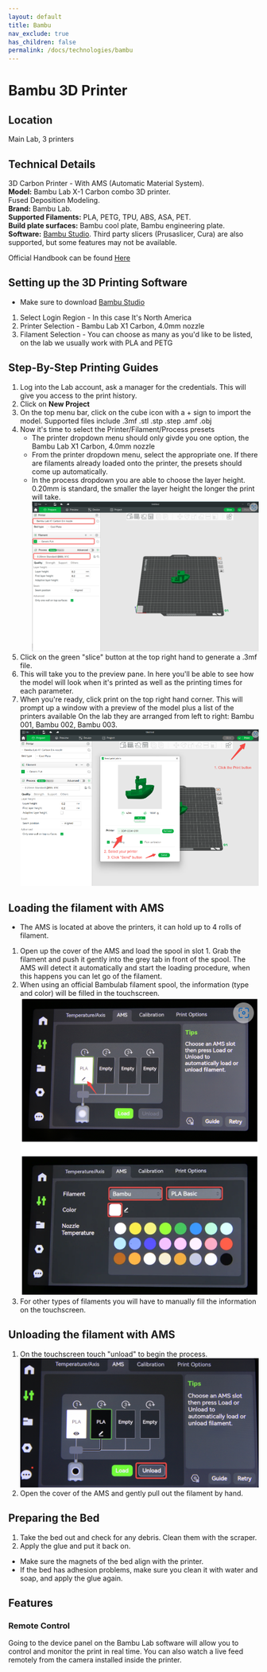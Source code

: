```yaml
---
layout: default
title: Bambu
nav_exclude: true
has_children: false
permalink: /docs/technologies/bambu
---
```


# Bambu 3D Printer

## Location

Main Lab, 3 printers

## Technical Details

3D Carbon Printer - With AMS (Automatic Material System).  
**Model:** Bambu Lab X-1 Carbon combo 3D printer.  
Fused Deposition Modeling.  
**Brand:** Bambu Lab.  
**Supported Filaments:** PLA, PETG, TPU, ABS, ASA, PET.  
**Build plate surfaces:** Bambu cool plate, Bambu engineering plate.  
**Software:** [Bambu Studio](https://bambulab.com/en/download/studio). Third party slicers (Prusaslicer, Cura) are also supported, but some features may
not be available.  

Official Handbook can be found [Here](https://wiki.bambulab.com/en/x1/manual/x1cc-quick-start-guide)

## Setting up the 3D Printing Software
- Make sure to download [Bambu Studio](https://bambulab.com/en/download/studio)
1. Select Login Region - In this case It's North America  
2. Printer Selection - Bambu Lab X1 Carbon, 4.0mm nozzle  
3. Filament Selection - You can choose as many as you'd like to be listed, on the lab we usually work with PLA and PETG

## Step-By-Step Printing Guides
1. Log into the Lab account, ask a manager for the credentials. This will give you access to the print history.
2. Click on **New Project**  
3. On the top menu bar, click on the cube icon with a + sign to import the model. Supported files include .3mf .stl .stp .step .amf .obj  
4. Now it's time to select the Printer/Filament/Process presets
   - The printer dropdown menu should only givde you one option, the Bambu Lab X1 Carbon, 4.0mm nozzle
   - From the printer dropdown menu, select the appropriate one. If there are filaments already loaded onto the printer, the presets should come up automatically.
   - In the process dropdown you are able to choose the layer height. 0.20mm is standard, the smaller the layer height the longer the print will take.  
   ![Presets list](https://github.com/Porti032/labwiki/blob/465fcdca0c962af0ec3bf68d1be9bfb38244e479/assets/images/Bambu%20Presets.png "Presets list")
5. Click on the green "slice" button at the top right hand to generate a .3mf file.
6. This will take you to the preview pane. In here you'll be able to see how the model will look when it's printed as well as the printing times for each parameter.
7. When you're ready, click print on the top right hand corner. This will prompt up a window with a preview of the model plus a list of the printers available
On the lab they are arranged from left to right: Bambu 001, Bambu 002, Bambu 003.
   ![Send To Print](https://github.com/Porti032/labwiki/blob/8f52e7d0d0bb992545008aa95f653d6dcc580b3f/assets/images/Bambu_SendPrint.png "Send Print")


## Loading the filament with AMS
- The AMS is located at above the printers, it can hold up to 4 rolls of filament.  
1. Open up the cover of the AMS and load the spool in slot 1. Grab the filament and push it gently into the grey tab in front of the spool. The AMS will
detect it automatically and start the loading procedure, when this happens you can let go of the filament.  
2. When using an official Bambulab filament spool, the information (type and color) will be filled in the touchscreen.  
   ![Filament menu](https://github.com/Porti032/labwiki/blob/4179fa0f28b39951fdcde3818bd4fb55400cebf2/assets/images/Bambu%20Filament%20Menu.png "Filament menu")
4. For other types of filaments you will have to manually fill the information on the touchscreen. 

## Unloading the filament with AMS
1. On the touchscreen touch "unload" to begin the process.
   ![Unload Filament](https://github.com/Porti032/labwiki/blob/ca5f576cfebaff735dac2c7f801b984b228ef5d5/assets/images/Bambu_UnloadFilament.png "Unload Filament")
3. Open the cover of the AMS and gently pull out the filament by hand.  

## Preparing the Bed
1. Take the bed out and check for any debris. Clean them with the scraper.
2. Apply the glue and put it back on.
- Make sure the magnets of the bed align with the printer.
- If the bed has adhesion problems, make sure you clean it with water and soap, and apply the glue again.


## Features

### Remote Control
Going to the device panel on the Bambu Lab software will allow you to control and monitor the print in real time. You can also watch a live feed remotely from the camera 
installed inside the printer.
